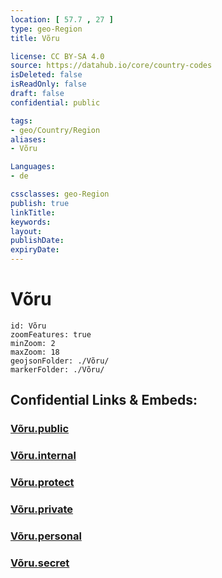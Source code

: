 ```yaml
---
location: [ 57.7 , 27 ] 
type: geo-Region
title: Võru

license: CC BY-SA 4.0
source: https://datahub.io/core/country-codes
isDeleted: false
isReadOnly: false
draft: false
confidential: public

tags:
- geo/Country/Region
aliases:
- Võru

Languages:
- de

cssclasses: geo-Region
publish: true
linkTitle: 
keywords: 
layout: 
publishDate: 
expiryDate: 
---
```


# Võru

```leaflet
id: Võru
zoomFeatures: true 
minZoom: 2 
maxZoom: 18
geojsonFolder: ./Võru/
markerFolder: ./Võru/
```


## Confidential Links & Embeds: 

### [Võru.public](/_public/\Earth\Continent\Europe\Europe~North\Estonia\Counties~EstoniaVõru.public.md) 

### [Võru.internal](/_internal/\Earth\Continent\Europe\Europe~North\Estonia\Counties~EstoniaVõru.internal.md) 

### [Võru.protect](/_protect/\Earth\Continent\Europe\Europe~North\Estonia\Counties~EstoniaVõru.protect.md) 

### [Võru.private](/_private/\Earth\Continent\Europe\Europe~North\Estonia\Counties~EstoniaVõru.private.md) 

### [Võru.personal](/_personal/\Earth\Continent\Europe\Europe~North\Estonia\Counties~EstoniaVõru.personal.md) 

### [Võru.secret](/_secret/\Earth\Continent\Europe\Europe~North\Estonia\Counties~EstoniaVõru.secret.md)

